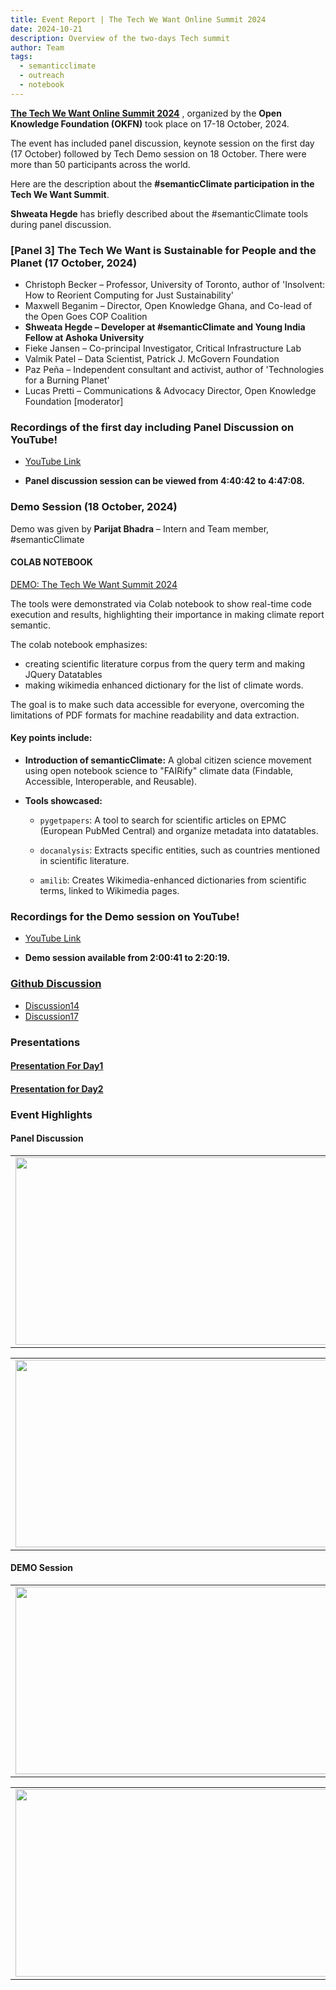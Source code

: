 ```yaml
---
title: Event Report | The Tech We Want Online Summit 2024
date: 2024-10-21
description: Overview of the two-days Tech summit
author: Team
tags:
  - semanticclimate
  - outreach
  - notebook
---
```


**[The Tech We Want Online Summit 2024](https://okfn.org/en/events/the-tech-we-want-online-summit/#)** , organized by the **Open Knowledge Foundation (OKFN)** took place on 17-18 October, 2024.

The event has included panel discussion, keynote session on the first day (17 October) followed by Tech Demo session on 18 October. There were more than 50 participants across the world. 

Here are the description about the **#semanticClimate participation in the Tech We Want Summit**.

**Shweata Hegde** has briefly described about the #semanticClimate tools during panel discussion.

### [Panel 3] The Tech We Want is Sustainable for People and the Planet (17 October, 2024)
- Christoph Becker – Professor, University of Toronto, author of 'Insolvent: How to Reorient Computing for Just Sustainability'
- Maxwell Beganim – Director, Open Knowledge Ghana, and Co-lead of the Open Goes COP Coalition
- **Shweata Hegde – Developer at #semanticClimate and Young India Fellow at Ashoka University**
- Fieke Jansen – Co-principal Investigator, Critical Infrastructure Lab
- Valmik Patel – Data Scientist, Patrick J. McGovern Foundation
- Paz Peña – Independent consultant and activist, author of 'Technologies for a Burning Planet'
- Lucas Pretti – Communications & Advocacy Director, Open Knowledge Foundation [moderator]

### Recordings of the first day including Panel Discussion on YouTube!

- [YouTube Link](https://www.youtube.com/watch?v=o50Jd1w6xKw&t=2s)

- **Panel discussion session can be viewed from 4:40:42 to 4:47:08.**

### Demo Session (18 October, 2024)
	
Demo was given by **Parijat Bhadra** – Intern and Team member, #semanticClimate

#### COLAB NOTEBOOK
[DEMO: The Tech We Want Summit 2024](https://colab.research.google.com/drive/1WUP8IUKvMV14LiOGSvrDMk9k0Oknd9rk#scrollTo=oNK1JLBW-Cle)

The tools were demonstrated via Colab notebook to show real-time code execution and results, highlighting their importance in making climate report semantic.

The colab notebook emphasizes:
- creating scientific literature corpus from the query term and making JQuery Datatables
- making wikimedia enhanced dictionary for the list of climate words.

The goal is to make such data accessible for everyone, overcoming the limitations of PDF formats for machine readability and data extraction.

#### Key points include:
  - **Introduction of semanticClimate:** A global citizen science movement using open notebook science to "FAIRify" climate data (Findable, Accessible, Interoperable, and Reusable).
  
  - **Tools showcased:**
  
      - `pygetpapers`: A tool to search for scientific articles on EPMC (European PubMed Central) and organize metadata into datatables.
  
      - `docanalysis`: Extracts specific entities, such as countries mentioned in scientific literature.

      - `amilib`: Creates Wikimedia-enhanced dictionaries from scientific terms, linked to Wikimedia pages.

### Recordings for the Demo session on YouTube!

- [YouTube Link](https://www.youtube.com/watch?v=V7Sxo0IXe8g&t=4s)

- **Demo session available from 2:00:41 to 2:20:19.**

### [Github Discussion](https://github.com/orgs/semanticClimate/discussions)
  - [Discussion14](https://github.com/orgs/semanticClimate/discussions/14)
  - [Discussion17](https://github.com/orgs/semanticClimate/discussions/17)

### Presentations

#### [Presentation For Day1](https://github.com/semanticClimate/presentations/blob/main/the-tech-we-want-v2.pptx)

#### [Presentation for Day2](https://github.com/semanticClimate/presentations/blob/main/TheTechWeWant2024.pptx)

### Event Highlights

#### Panel Discussion

<table>
<tr>
<td><img src='{{ "/static/img/TTWW_pic2.png" | url }}' width="500" height="300"></td>
<td><img src='{{ "/static/img/TTWW_pic3.png" | url }}' width="500" height="300"></td>
</tr>   
</table>

<table>
<tr>
<td><img src='{{ "/static/img/TTWW_pic4.png" | url }}' width="500" height="300"></td>
<td><img src='{{ "/static/img/TTWW_pic5.png" | url }}' width="500" height="300"></td>
</tr>   
</table>

#### DEMO Session

<table>
<tr>
<td><img src='{{ "/static/img/Parijat_session_3.jpg" | url }}' width="500" height="300"></td>
<td><img src='{{ "/static/img/Parijat_session_4.jpg" | url }}' width="500" height="300"></td>
</tr>   
</table>

<table>
<tr>
<td><img src='{{ "/static/img/Parijat_session_7.jpg" | url }}' width="500" height="300"></td>
<td><img src='{{ "/static/img/Parijat_session_8.jpg" | url }}' width="500" height="300"></td>
</tr>   
</table>